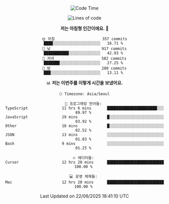 <div align="center">

<br />

 <!--START_SECTION:waka-->
![Code Time](http://img.shields.io/badge/Code%20Time-4%2C754%20hrs%2021%20mins-blue)

![Lines of code](https://img.shields.io/badge/%EC%A0%80%EB%8A%94%20%EC%97%AC%ED%83%9C%EA%B9%8C%EC%A7%80%20-2.0%20million%20%EC%A4%84%EC%9D%98%20%EC%BD%94%EB%93%9C%EB%A5%BC%20%EC%9E%91%EC%84%B1%ED%96%88%EC%96%B4%EC%9A%94.-blue)

**저는 아침형 인간이에요. 🐤** 

```text
🌞 아침                     357 commits         ████░░░░░░░░░░░░░░░░░░░░░   16.71 % 
🌆 낮　                     917 commits         ███████████░░░░░░░░░░░░░░   42.93 % 
🌃 저녁                     582 commits         ███████░░░░░░░░░░░░░░░░░░   27.25 % 
🌙 밤　                     280 commits         ███░░░░░░░░░░░░░░░░░░░░░░   13.11 % 
```


📊 **저는 이번주를 이렇게 시간을 보냈어요.** 

```text
🕑︎ Timezone: Asia/Seoul

💬 프로그래밍 언어들: 
TypeScript               11 hrs 6 mins       ██████████████████████░░░   89.97 % 
JavaScript               29 mins             █░░░░░░░░░░░░░░░░░░░░░░░░   03.92 % 
Other                    18 mins             █░░░░░░░░░░░░░░░░░░░░░░░░   02.52 % 
JSON                     13 mins             ░░░░░░░░░░░░░░░░░░░░░░░░░   01.83 % 
Bash                     9 mins              ░░░░░░░░░░░░░░░░░░░░░░░░░   01.25 % 

🔥 에디터들: 
Cursor                   12 hrs 20 mins      █████████████████████████   100.00 % 

💻 운영 체제들: 
Mac                      12 hrs 20 mins      █████████████████████████   100.00 % 
```


 Last Updated on 22/06/2025 18:41:10 UTC
<!--END_SECTION:waka-->

</div>
